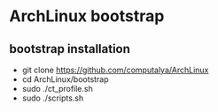 # ArchLinux bootstrap

## bootstrap installation

* git clone https://github.com/computalya/ArchLinux
* cd ArchLinux/bootstrap
* sudo ./ct_profile.sh
* sudo ./scripts.sh
